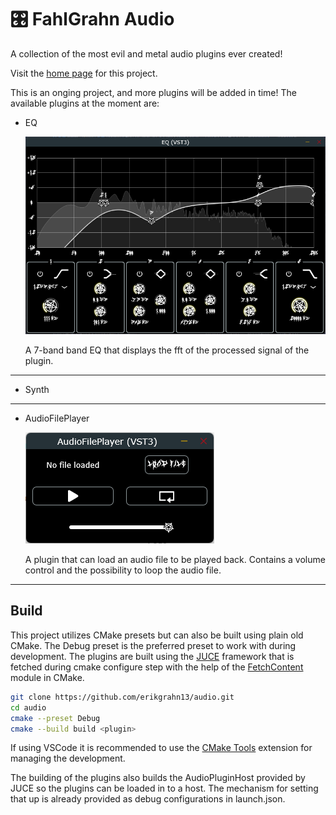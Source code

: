 # 🎛️ FahlGrahn Audio

A collection of the most evil and metal audio plugins ever created!

Visit the [home page](https://erikgrahn13.github.io/audio/) for this project.

This is an onging project, and more plugins will be added in time!
The available plugins at the moment are:

- EQ

  ![EQ](docs/EQ.png)

  A 7-band band EQ that displays the fft of the processed signal of the plugin.

---

- Synth

---

- AudioFilePlayer

  ![AudioFilePlayer](docs/AudioFilePlayer.png)

  A plugin that can load an audio file to be played back. Contains a volume control and the possibility to loop the audio file.

---

## Build

This project utilizes CMake presets but can also be built using plain old CMake. The Debug preset is the preferred preset to work with during development. The plugins are built using the [JUCE](https://github.com/juce-framework/JUCE) framework that is fetched during cmake configure step with the help of the [FetchContent](https://cmake.org/cmake/help/latest/module/FetchContent.html) module in CMake.

```bash
git clone https://github.com/erikgrahn13/audio.git
cd audio
cmake --preset Debug
cmake --build build <plugin>
```

If using VSCode it is recommended to use the [CMake Tools](https://marketplace.visualstudio.com/items?itemName=ms-vscode.cmake-tools) extension for managing the development.

The building of the plugins also builds the AudioPluginHost provided by JUCE so the plugins can be loaded in to a host. The mechanism for setting that up is already provided as debug configurations in launch.json.
